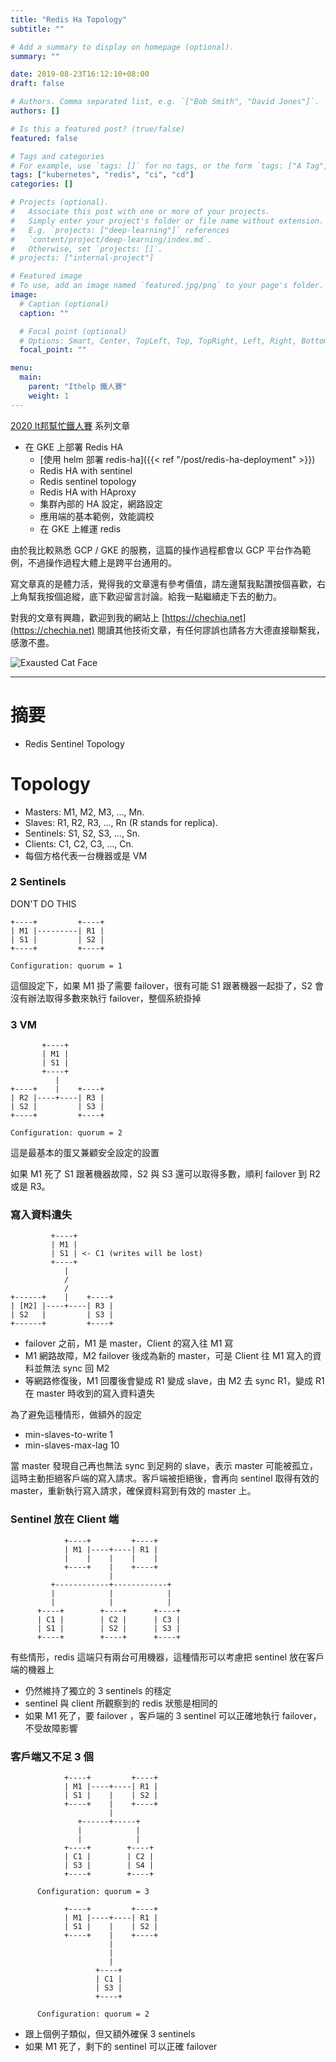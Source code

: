 ```yaml
---
title: "Redis Ha Topology"
subtitle: ""

# Add a summary to display on homepage (optional).
summary: ""

date: 2019-08-23T16:12:10+08:00
draft: false

# Authors. Comma separated list, e.g. `["Bob Smith", "David Jones"]`.
authors: []

# Is this a featured post? (true/false)
featured: false

# Tags and categories
# For example, use `tags: []` for no tags, or the form `tags: ["A Tag", "Another Tag"]` for one or more tags.
tags: ["kubernetes", "redis", "ci", "cd"]
categories: []

# Projects (optional).
#   Associate this post with one or more of your projects.
#   Simply enter your project's folder or file name without extension.
#   E.g. `projects: ["deep-learning"]` references 
#   `content/project/deep-learning/index.md`.
#   Otherwise, set `projects: []`.
# projects: ["internal-project"]

# Featured image
# To use, add an image named `featured.jpg/png` to your page's folder. 
image:
  # Caption (optional)
  caption: ""

  # Focal point (optional)
  # Options: Smart, Center, TopLeft, Top, TopRight, Left, Right, BottomLeft, Bottom, BottomRight
  focal_point: ""

menu:
  main:
    parent: "Ithelp 鐵人賽"
    weight: 1
---
```


[2020 It邦幫忙鐵人賽](https://ithelp.ithome.com.tw/2020ironman) 系列文章

- 在 GKE 上部署 Redis HA
  - [使用 helm 部署 redis-ha]({{< ref "/post/redis-ha-deployment" >}})
  - Redis HA with sentinel
  - Redis sentinel topology
  - Redis HA with HAproxy
  - 集群內部的 HA 設定，網路設定
  - 應用端的基本範例，效能調校
  - 在 GKE 上維運 redis

由於我比較熟悉 GCP / GKE 的服務，這篇的操作過程都會以 GCP 平台作為範例，不過操作過程大體上是跨平台通用的。

寫文章真的是體力活，覺得我的文章還有參考價值，請左邊幫我點讚按個喜歡，右上角幫我按個追縱，底下歡迎留言討論。給我一點繼續走下去的動力。

對我的文章有興趣，歡迎到我的網站上 [https://chechia.net](https://chechia.net) 閱讀其他技術文章，有任何謬誤也請各方大德直接聯繫我，感激不盡。

![Exausted Cat Face](https://d32l83enj9u8rg.cloudfront.net/wp-content/uploads/iStock-966846550-cat-overheating-simonkr-1-940x470.jpg)

---

# 摘要

* Redis Sentinel Topology

# Topology

* Masters: M1, M2, M3, ..., Mn.
* Slaves: R1, R2, R3, ..., Rn (R stands for replica).
* Sentinels: S1, S2, S3, ..., Sn.
* Clients: C1, C2, C3, ..., Cn.
* 每個方格代表一台機器或是 VM

### 2 Sentinels

DON'T DO THIS

```
+----+         +----+
| M1 |---------| R1 |
| S1 |         | S2 |
+----+         +----+

Configuration: quorum = 1
```

這個設定下，如果 M1 掛了需要 failover，很有可能 S1 跟著機器一起掛了，S2 會沒有辦法取得多數來執行 failover，整個系統掛掉

### 3 VM

```
       +----+
       | M1 |
       | S1 |
       +----+
          |
+----+    |    +----+
| R2 |----+----| R3 |
| S2 |         | S3 |
+----+         +----+

Configuration: quorum = 2
```

這是最基本的蛋又兼顧安全設定的設置

如果 M1 死了 S1 跟著機器故障，S2 與 S3 還可以取得多數，順利 failover 到 R2 或是 R3。

### 寫入資料遺失

```
         +----+
         | M1 |
         | S1 | <- C1 (writes will be lost)
         +----+
            |
            /
            /
+------+    |    +----+
| [M2] |----+----| R3 |
| S2   |         | S3 |
+------+         +----+
```

* failover 之前，M1 是 master，Client 的寫入往 M1 寫
* M1 網路故障，M2 failover 後成為新的 master，可是 Client 往 M1 寫入的資料並無法 sync 回 M2
* 等網路修復後，M1 回覆後會變成 R1 變成 slave，由 M2 去 sync R1，變成 R1 在 master 時收到的寫入資料遺失

為了避免這種情形，做額外的設定

* min-slaves-to-write 1
* min-slaves-max-lag 10

當 master 發現自己再也無法 sync 到足夠的 slave，表示 master 可能被孤立，這時主動拒絕客戶端的寫入請求。客戶端被拒絕後，會再向 sentinel 取得有效的 master，重新執行寫入請求，確保資料寫到有效的 master 上。

### Sentinel 放在 Client 端

```
            +----+         +----+
            | M1 |----+----| R1 |
            |    |    |    |    |
            +----+    |    +----+
                      |
         +------------+------------+
         |            |            |
         |            |            |
      +----+        +----+      +----+
      | C1 |        | C2 |      | C3 |
      | S1 |        | S2 |      | S3 |
      +----+        +----+      +----+
```

有些情形，redis 這端只有兩台可用機器，這種情形可以考慮把 sentinel 放在客戶端的機器上

* 仍然維持了獨立的 3 sentinels 的穩定
* sentinel 與 client 所觀察到的 redis 狀態是相同的
* 如果 M1 死了，要 failover ，客戶端的 3 sentinel 可以正確地執行 failover，不受故障影響

### 客戶端又不足 3 個

```
            +----+         +----+
            | M1 |----+----| R1 |
            | S1 |    |    | S2 |
            +----+    |    +----+
                      |
               +------+-----+
               |            |  
               |            |
            +----+        +----+
            | C1 |        | C2 |
            | S3 |        | S4 |
            +----+        +----+

      Configuration: quorum = 3

            +----+         +----+
            | M1 |----+----| R1 |
            | S1 |    |    | S2 |
            +----+    |    +----+
                      |
                      |        
                      |        
                   +----+      
                   | C1 |      
                   | S3 |      
                   +----+      

      Configuration: quorum = 2
```

* 跟上個例子類似，但又額外確保 3 sentinels
* 如果 M1 死了，剩下的 sentinel 可以正確 failover
